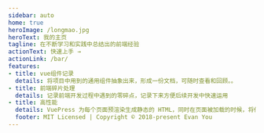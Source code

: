 ```yaml
---
sidebar: auto
home: true
heroImage: /longmao.jpg
heroText: 我的主页
tagline: 在不断学习和实践中总结出的前端经验
actionText: 快速上手 →
actionLink: /bar/
features:
- title: vue组件记录
  details: 将项目中用到的通用组件抽象出来，形成一份文档，可随时查看和回顾。。
- title: 前端碎片处理
  details: 记录前端开发过程中遇到的零碎点，记录下来方便后续开发中快速运用
- title: 高性能
  details: VuePress 为每个页面预渲染生成静态的 HTML，同时在页面被加载的时候，将作为 SPA 运行。
  footer: MIT Licensed | Copyright © 2018-present Evan You
---
```

